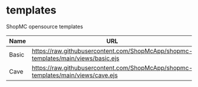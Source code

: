 # templates
ShopMC opensource templates

|Name|URL|
|-|-|
|Basic|https://raw.githubusercontent.com/ShopMcApp/shopmc-templates/main/views/basic.ejs|
|Cave|https://raw.githubusercontent.com/ShopMcApp/shopmc-templates/main/views/cave.ejs|
